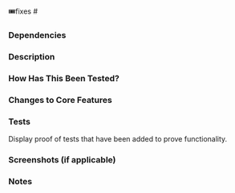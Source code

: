 🎟️fixes #

### Dependencies

### Description

### How Has This Been Tested?

### Changes to Core Features

### Tests

Display proof of tests that have been added to prove functionality.

### Screenshots (if applicable)

### Notes
